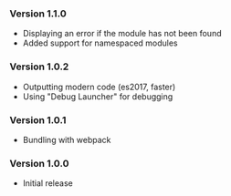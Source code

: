 ### Version 1.1.0
- Displaying an error if the module has not been found
- Added support for namespaced modules

### Version 1.0.2
- Outputting modern code (es2017, faster)
- Using "Debug Launcher" for debugging

### Version 1.0.1
- Bundling with webpack

### Version 1.0.0
- Initial release
